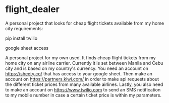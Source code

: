 # flight_dealer
A personal project that looks for cheap flight tickets available from my home city
requirements:

pip install twilio

google sheet access

A personal project for my own used. It finds cheap flight tickets from my home city on any airline carrier. Currently it is set between Manila and Cebu city and is based on my country's currency. You need an account on https://sheety.co/ that has access to your google sheet. Then make an account on https://partners.kiwi.com/ in order to make api requests about the different ticket prices from many available airlines. Lastly, you also need to make an account on https://www.twilio.com to send an SMS notification to my mobile number in case a certain ticket price is within my parameters.
